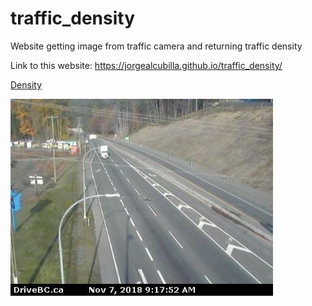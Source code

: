# traffic_density
Website getting image from traffic camera and returning traffic density

Link to this website: https://jorgealcubilla.github.io/traffic_density/


<object data="web_data/density.txt" type="text/plain"
width="900px" style="height: 25px">
<a href="web_data/density.txt">Density</a>
</object>




<img src="web_data/img.jpg" alt="traffic_cam">
